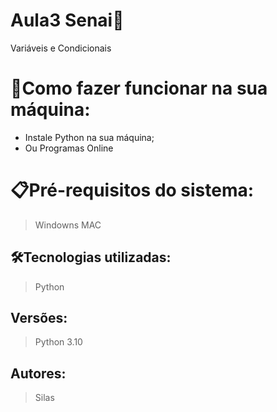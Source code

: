 # Aula3 Senai🚀

Variáveis e Condicionais

# 🔌Como fazer funcionar na sua máquina:

- Instale Python na sua máquina;
- Ou Programas Online

# 📋Pré-requisitos do sistema:

> Windowns
> MAC

## 🛠️Tecnologias utilizadas:

> Python

## Versões:

> Python 3.10

## Autores:

> Silas
